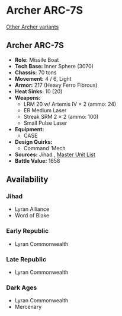 # Archer ARC-7S 

[Other Archer variants](../archer.md) 

## Archer ARC-7S 

- **Role:** Missile Boat 
- **Tech Base:** Inner Sphere (3070) 
- **Chassis:** 70 tons 
- **Movement:** 4 / 6, Light 
- **Armor:** 217 (Heavy Ferro Fibrous) 
- **Heat Sinks:** 10 (20) 
- **Weapons:** 
  - LRM 20 w/ Artemis IV × 2 (ammo: 24) 
  - ER Medium Laser 
  - Streak SRM 2 × 2 (ammo: 100) 
  - Small Pulse Laser 
- **Equipment:** 
  - CASE 
- **Design Quirks:** 
  - Command ’Mech 
- **Sources:** Jihad , [Master Unit List](http://masterunitlist.info/Unit/Details/85/archer-arc-7s) 
- **Battle Value:** 1658 

## Availability 

### Jihad 

- Lyran Alliance 
- Word of Blake 

### Early Republic 

- Lyran Commonwealth 

### Late Republic 

- Lyran Commonwealth 

### Dark Ages 

- Lyran Commonwealth 
- Mercenary 

